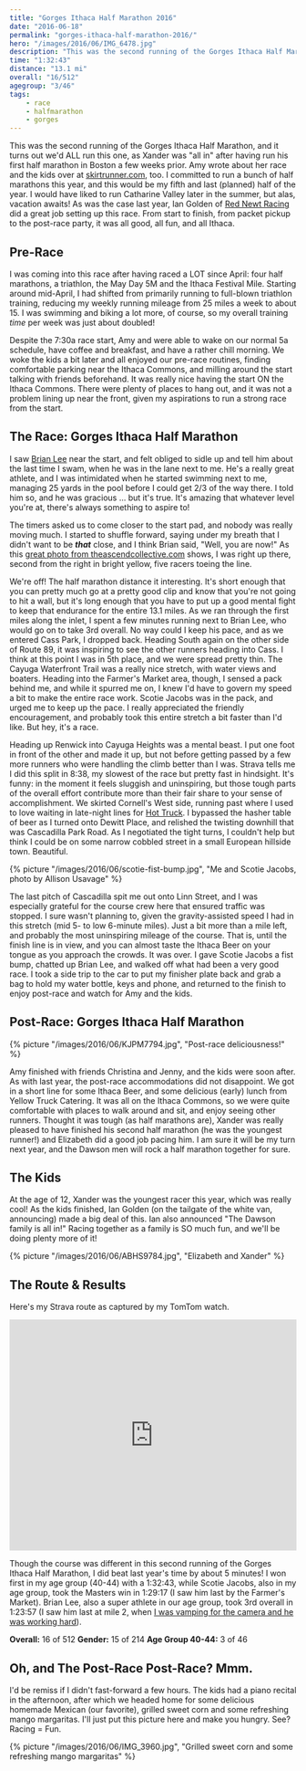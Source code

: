 ```yaml
---
title: "Gorges Ithaca Half Marathon 2016"
date: "2016-06-18"
permalink: "gorges-ithaca-half-marathon-2016/"
hero: "/images/2016/06/IMG_6478.jpg"
description: "This was the second running of the Gorges Ithaca Half Marathon, and it turns out we'd ALL run this one, as Xander was 'all in' after having run his first half marathon in Boston a few weeks prior."
time: "1:32:43"
distance: "13.1 mi"
overall: "16/512"
agegroup: "3/46"
tags:
    - race
    - halfmarathon
    - gorges
---
```


This was the second running of the Gorges Ithaca Half Marathon, and it turns out we'd ALL run this one, as Xander was "all in" after having run his first half marathon in Boston a few weeks prior. Amy wrote about her race and the kids over at [skirtrunner.com](http://skirtrunner.com/race-report/gorges-ithaca-half-marathon-2/), too. I committed to run a bunch of half marathons this year, and this would be my fifth and last (planned) half of the year. I would have liked to run Catharine Valley later in the summer, but alas, vacation awaits! As was the case last year, Ian Golden of [Red Newt Racing](http://rednewtracing.com/) did a great job setting up this race. From start to finish, from packet pickup to the post-race party, it was all good, all fun, and all Ithaca.

## Pre-Race

I was coming into this race after having raced a LOT since April: four half marathons, a triathlon, the May Day 5M and the Ithaca Festival Mile. Starting around mid-April, I had shifted from primarily running to full-blown triathlon training, reducing my weekly running mileage from 25 miles a week to about 15. I was swimming and biking a lot more, of course, so my overall training _time_ per week was just about doubled!

Despite the 7:30a race start, Amy and were able to wake on our normal 5a schedule, have coffee and breakfast, and have a rather chill morning. We woke the kids a bit later and all enjoyed our pre-race routines, finding comfortable parking near the Ithaca Commons, and milling around the start talking with friends beforehand. It was really nice having the start ON the Ithaca Commons. There were plenty of places to hang out, and it was not a problem lining up near the front, given my aspirations to run a strong race from the start.

## The Race: Gorges Ithaca Half Marathon

I saw [Brian Lee](http://www.cayugamed.org/PTcontent.cfm?profileID=15&serviceID=95) near the start, and felt obliged to sidle up and tell him about the last time I swam, when he was in the lane next to me. He's a really great athlete, and I was intimidated when he started swimming next to me, managing 25 yards in the pool before I could get 2/3 of the way there. I told him so, and he was gracious ... but it's true. It's amazing that whatever level you're at, there's always something to aspire to!

The timers asked us to come closer to the start pad, and nobody was really moving much. I started to shuffle forward, saying under my breath that I didn't want to be _**that**_ close, and I think Brian said, "Well, you are now!" As this [great photo from theascendcollective.com](http://galleries.theascendcollective.com/2016-gorges-half-marathon-rnr/p/NTU0NjE0NDE3-MzkxODA0MDU0NA/) shows, I was right up there, second from the right in bright yellow, five racers toeing the line.

We're off! The half marathon distance it interesting. It's short enough that you can pretty much go at a pretty good clip and know that you're not going to hit a wall, but it's long enough that you have to put up a good mental fight to keep that endurance for the entire 13.1 miles. As we ran through the first miles along the inlet, I spent a few minutes running next to Brian Lee, who would go on to take 3rd overall. No way could I keep his pace, and as we entered Cass Park, I dropped back. Heading South again on the other side of Route 89, it was inspiring to see the other runners heading into Cass. I think at this point I was in 5th place, and we were spread pretty thin. The Cayuga Waterfront Trail was a really nice stretch, with water views and boaters. Heading into the Farmer's Market area, though, I sensed a pack behind me, and while it spurred me on, I knew I'd have to govern my speed a bit to make the entire race work. Scotie Jacobs was in the pack, and urged me to keep up the pace. I really appreciated the friendly encouragement, and probably took this entire stretch a bit faster than I'd like. But hey, it's a race.

Heading up Renwick into Cayuga Heights was a mental beast. I put one foot in front of the other and made it up, but not before getting passed by a few more runners who were handling the climb better than I was. Strava tells me I did this split in 8:38, my slowest of the race but pretty fast in hindsight. It's funny: in the moment it feels sluggish and uninspiring, but those tough parts of the overall effort contribute more than their fair share to your sense of accomplishment. We skirted Cornell's West side, running past where I used to love waiting in late-night lines for [Hot Truck](http://www.seriouseats.com/2007/02/the-hot-truck.html). I bypassed the hasher table of beer as I turned onto Dewitt Place, and relished the twisting downhill that was Cascadilla Park Road. As I negotiated the tight turns, I couldn't help but think I could be on some narrow cobbled street in a small European hillside town. Beautiful.

{% picture "/images/2016/06/scotie-fist-bump.jpg", "Me and Scotie Jacobs, photo by Allison Usavage" %}

The last pitch of Cascadilla spit me out onto Linn Street, and I was especially grateful for the course crew here that ensured traffic was stopped. I sure wasn't planning to, given the gravity-assisted speed I had in this stretch (mid 5- to low 6-minute miles). Just a bit more than a mile left, and probably the most uninspiring mileage of the course. That is, until the finish line is in view, and you can almost taste the Ithaca Beer on your tongue as you approach the crowds. It was over. I gave Scotie Jacobs a fist bump, chatted up Brian Lee, and walked off what had been a very good race. I took a side trip to the car to put my finisher plate back and grab a bag to hold my water bottle, keys and phone, and returned to the finish to enjoy post-race and watch for Amy and the kids.

## Post-Race: Gorges Ithaca Half Marathon

{% picture "/images/2016/06/KJPM7794.jpg", "Post-race deliciousness!" %}

Amy finished with friends Christina and Jenny, and the kids were soon after. As with last year, the post-race accommodations did not disappoint. We got in a short line for some Ithaca Beer, and some delicious (early) lunch from Yellow Truck Catering. It was all on the Ithaca Commons, so we were quite comfortable with places to walk around and sit, and enjoy seeing other runners. Thought it was tough (as half marathons are), Xander was really pleased to have finished his second half marathon (he was the youngest runner!) and Elizabeth did a good job pacing him. I am sure it will be my turn next year, and the Dawson men will rock a half marathon together for sure.

## The Kids

At the age of 12, Xander was the youngest racer this year, which was really cool! As the kids finished, Ian Golden (on the tailgate of the white van, announcing) made a big deal of this. Ian also announced "The Dawson family is all in!" Racing together as a family is SO much fun, and we'll be doing plenty more of it!

{% picture "/images/2016/06/ABHS9784.jpg", "Elizabeth and Xander" %}

## The Route & Results

Here's my Strava route as captured by my TomTom watch.

<iframe src="https://www.strava.com/activities/613040085/embed/d758b7e5c7cd3822d5d03cb212d37f5fb6b7fbd6" width="100%" height="405" frameborder="0" scrolling="no"></iframe>

Though the course was different in this second running of the Gorges Ithaca Half Marathon, I did beat last year's time by about 5 minutes! I won first in my age group (40-44) with a 1:32:43, while Scotie Jacobs, also in my age group, took the Masters win in 1:29:17 (I saw him last by the Farmer's Market). Brian Lee, also a super athlete in our age group, took 3rd overall in 1:23:57 (I saw him last at mile 2, when [I was vamping for the camera and he was working hard](http://galleries.theascendcollective.com/2016-gorges-half-marathon-rnr/p/NTU0NTE5MDYw-MTE5NjgxNDk0OA/)).

**Overall:** 16 of 512 
**Gender:** 15 of 214 
**Age Group 40-44:** 3 of 46

## Oh, and The Post-Race Post-Race? Mmm.

I'd be remiss if I didn't fast-forward a few hours. The kids had a piano recital in the afternoon, after which we headed home for some delicious homemade Mexican (our favorite), grilled sweet corn and some refreshing mango margaritas. I'll just put this picture here and make you hungry. See? Racing = Fun.

{% picture "/images/2016/06/IMG_3960.jpg", "Grilled sweet corn and some refreshing mango margaritas" %}
